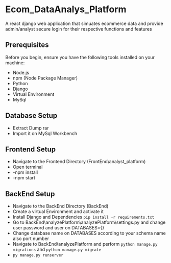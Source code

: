 # Ecom_DataAnalys_Platform
A react django web application that simuates ecommerce data and provide admin/analyst secure login for their respective functions and features

## Prerequisites

Before you begin, ensure you have the following tools installed on your machine:
- Node.js
- npm (Node Package Manager)
- Python
- Django
- Virtual Environment
- MySql

## Database Setup
- Extract Dump rar
- Import it on MySql Workbench


## Frontend Setup

- Navigate to the Frontend Directory (FrontEnd\analyst_platform\)
- Open terminal
- -npm install
- -npm start

## BackEnd Setup
- Navigate to the BackEnd Directory (BackEnd\)
- Create a virtual Environment and activate it
- Install Django and Dependencies ``` pip install -r requirements.txt ```
- Go to BackEnd\analyzePlatform\analyzePlatform\settings.py and change user password and user on DATABASES={} 
- Change database name on DATABASES according to your schema name also port number
- Navigate to BackEnd\analyzePlatform and perform ```python manage.py migrations``` and ```python manage.py migrate```
- ```py manage.py runserver```
